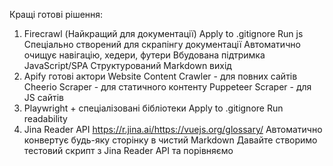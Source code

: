  Кращі готові рішення:
1. Firecrawl (Найкращий для документації)
Apply to .gitignore
Run
js
Спеціально створений для скрапінгу документації
Автоматично очищує навігацію, хедери, футери
Вбудована підтримка JavaScript/SPA
Структурований Markdown вихід
2. Apify готові актори
Website Content Crawler - для повних сайтів
Cheerio Scraper - для статичного контенту
Puppeteer Scraper - для JS сайтів
3. Playwright + спеціалізовані бібліотеки
Apply to .gitignore
Run
readability
4. Jina Reader API
https://r.jina.ai/https://vuejs.org/glossary/
Автоматично конвертує будь-яку сторінку в чистий Markdown
Давайте створимо тестовий скрипт з Jina Reader API та порівняємо